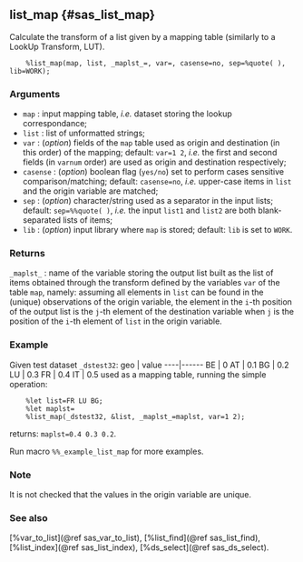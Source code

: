## list_map {#sas_list_map}
Calculate the transform of a list given by a mapping table (similarly to a LookUp Transform, LUT).

~~~sas
	%list_map(map, list, _maplst_=, var=, casense=no, sep=%quote( ), lib=WORK);
~~~

### Arguments
* `map` : input mapping table, _i.e._ dataset storing the lookup correspondance;
* `list` : list of unformatted strings;
* `var` : (_option_) fields of the `map` table used as origin and destination (in this order)
	of the mapping; default: `var=1 2`, _i.e._ the first and second fields (in `varnum` order)
	are used as origin and destination respectively;
* `casense` : (_option_) boolean flag (`yes/no`) set to perform cases sensitive comparison/matching; 
	default: `casense=no`, _i.e._ upper-case items in `list` and the origin variable are matched;
* `sep` : (_option_) character/string used as a separator in the input lists; default: `sep=%%quote( )`, 
	_i.e._ the input `list1` and `list2` are both blank-separated lists of items;
* `lib` : (_option_) input library where `map` is stored; default: `lib` is set	to `WORK`.
 
### Returns
`_maplst_` : name of the variable storing the output list built as the list of items obtained through
	the transform defined by the variables `var` of the table `map`, namely: assuming all elements
	in `list` can be found in the (unique) observations of the origin variable, the element in the `i`-th 
	position of the output list is the `j`-th element of the destination variable when `j` is the position
	of the `i`-th element of `list` in the origin variable. 

### Example
Given test dataset `_dstest32`:
geo | value
----|------
 BE |  0
 AT |  0.1
 BG |  0.2
 LU |  0.3
 FR |  0.4
 IT |  0.5
used as a mapping table, running the simple operation:

~~~sas
	%let list=FR LU BG;
	%let maplst=
	%list_map(_dstest32, &list, _maplst_=maplst, var=1 2);
~~~
returns: `maplst=0.4 0.3 0.2`.	

Run macro `%%_example_list_map` for more examples.

### Note
It is not checked that the values in the origin variable are unique. 

### See also
[%var_to_list](@ref sas_var_to_list), [%list_find](@ref sas_list_find), [%list_index](@ref sas_list_index),
[%ds_select](@ref sas_ds_select).
